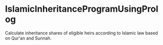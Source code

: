 # IslamicInheritanceProgramUsingProlog
Calculate inheritance shares of eligible heirs according to Islamic law based on Qur'an and Sunnah.
